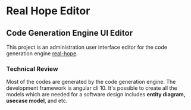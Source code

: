 # Real Hope Editor
## Code Generation Engine UI Editor
This project is an administration user interface editor for the code generation engine [real-hope](https://github.com/bahram-jahanshahi/real-hope).  
### Technical Review
Most of the codes are generated by the code generation engine. The development framework is angular cli 10. It's possible to create all the models which are needed for a software design includes **entity diagram, usecase model**, and etc. 


